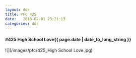 ```yaml
---
layout: ddr
title: PFC 425
date:   2018-02-01 23:21:13
categories: ddr
---
```


#### **#425** High School Love<span class="pull-right">{{ page.date | date_to_long_string }}</span>
![](/images/pfc/425_High School Love.jpg)
